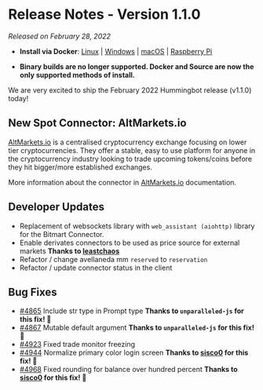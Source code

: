 # Release Notes - Version 1.1.0

*Released on February 28, 2022*

- **Install via Docker**: [Linux](../installation/docker.md) | [Windows](../installation/docker.md) | [macOS](../installation/docker.md) | [Raspberry Pi](../installation/raspberry-pi.md)

- **Binary builds are no longer supported. Docker and Source are now the only supported methods of install.**


We are very excited to ship the February 2022 Hummingbot release (v1.1.0) today!

 
## New Spot Connector: AltMarkets.io

[AltMarkets.io](https://v2.altmarkets.io/) is a centralised cryptocurrency exchange focusing on lower tier cryptocurrencies. They offer a stable, easy to use platform for anyone in the cryptocurrency industry looking to trade upcoming tokens/coins before they hit bigger/more established exchanges.

More information about the connector in [AltMarkets.io](../exchanges/altmarkets.md) documentation.



## Developer Updates

- Replacement of websockets library with `web_assistant (aiohttp)` library for the Bitmart Connector.
- Enable derivates connectors to be used as price source for external markets **Thanks to [leastchaos](https://github.com/leastchaos)** 
- Refactor / change avellaneda mm `reserved` to `reservation`
- Refactor / update connector status in the client

## Bug Fixes

- [#4865](https://github.com/hummingbot/hummingbot/issues/4865) Include str type in Prompt type **Thanks to `unparalleled-js` for this fix! 🙏**
- [#4867](https://github.com/hummingbot/hummingbot/issues/4867) Mutable default argument **Thanks to `unparalleled-js` for this fix! 🙏**
- [#4923](https://github.com/hummingbot/hummingbot/issues/4923) Fixed trade monitor freezing
- [#4944](https://github.com/hummingbot/hummingbot/issues/4944) Normalize primary color login screen **Thanks to [sisco0](https://github.com/sisco0) for this fix! 🙏**
- [#4968](https://github.com/hummingbot/hummingbot/issues/4968) Fixed rounding for balance over hundred percent **Thanks to [sisco0](https://github.com/sisco0) for this fix! 🙏**
